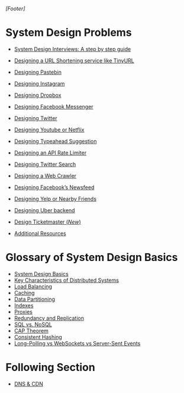 
_[Footer]_

# System Design Problems

* [System Design Interviews: A step by step guide](https://github.com/bhupendra-bhoi/Grokking-SystemDesign/example/ReadMe.md)
* [Designing a URL Shortening service like TinyURL](https://github.com/bhupendra-bhoi/Grokking-SystemDesign/example/TinyURL/ReadMe.md)
* [Designing Pastebin](https://github.com/bhupendra-bhoi/Grokking-SystemDesign/example/Pastebin/README.md)
* [Designing Instagram](https://github.com/bhupendra-bhoi/Grokking-SystemDesign/example/Instagram/README.md)
* [Designing Dropbox](https://github.com/bhupendra-bhoi/Grokking-SystemDesign/example/Dropbox/README.md)
* [Designing Facebook Messenger](https://github.com/bhupendra-bhoi/Grokking-SystemDesign/example/Facebook_Messenger/README.md)
* [Designing Twitter](https://github.com/bhupendra-bhoi/Grokking-SystemDesign/example/Twitter/README.md)
* [Designing Youtube or Netflix](https://github.com/bhupendra-bhoi/Grokking-SystemDesign/example/Youtube_Netflix/ReadMe.md)
* [Designing Typeahead Suggestion](https://github.com/bhupendra-bhoi/Grokking-SystemDesign/example/Typeahead_Suggestion/ReadMe.md)
* [Designing an API Rate Limiter](https://github.com/bhupendra-bhoi/Grokking-SystemDesign/example/RateLimiter/ReadMe.md)
* [Designing Twitter Search](https://github.com/bhupendra-bhoi/Grokking-SystemDesign/example/TwitterSearch/ReadMe.md)

* [Designing a Web Crawler]()
* [Designing Facebook’s Newsfeed](https://github.com/bhupendra-bhoi/Grokking-SystemDesign/example/Facebook_NewsFeed/README.md)
* [Designing Yelp or Nearby Friends]()
* [Designing Uber backend]()
* [Design Ticketmaster (*New*)]()
* [Additional Resources]()


# Glossary of System Design Basics

* [System Design Basics](https://github.com/bhupendra-bhoi/Grokking-SystemDesign/blob/master/ReadMe.md)
* [Key Characteristics of Distributed Systems](https://github.com/bhupendra-bhoi/Grokking-SystemDesign/blob/master/ReadMe.md)
* [Load Balancing](https://github.com/bhupendra-bhoi/Grokking-SystemDesign/blob/master/LB.md)
* [Caching](https://github.com/bhupendra-bhoi/Grokking-SystemDesign/blob/master/cache.md)
* [Data Partitioning](https://github.com/bhupendra-bhoi/Grokking-SystemDesign/blob/master/data_partition.md)
* [Indexes](https://github.com/bhupendra-bhoi/Grokking-SystemDesign/blob/master/index.md)
* [Proxies](https://github.com/bhupendra-bhoi/Grokking-SystemDesign/blob/master/proxies.md)
* [Redundancy and Replication](https://github.com/bhupendra-bhoi/Grokking-SystemDesign/blob/master/redundancy%26replication.md)
* [SQL vs. NoSQL](https://github.com/bhupendra-bhoi/Grokking-SystemDesign/blob/master/database.md)
* [CAP Theorem](https://github.com/bhupendra-bhoi/Grokking-SystemDesign/blob/master/CAP.md)
* [Consistent Hashing](https://github.com/bhupendra-bhoi/Grokking-SystemDesign/blob/master/consistenthashing.md)
* [Long-Polling vs WebSockets vs Server-Sent Events](https://github.com/bhupendra-bhoi/Grokking-SystemDesign/blob/master/longpoll.md)


# Following Section
* [DNS & CDN](https://github.com/bhupendra-bhoi/Grokking-SystemDesign/blob/master/DNS.md)